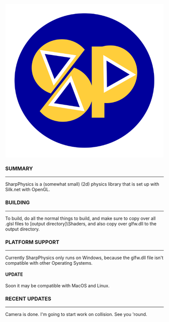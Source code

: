 ![SharpPhysics logo](./logo.svg)

### SUMMARY ###
---------------------------------------------------------

SharpPhysics is a (somewhat small) (2d) physics library that is set up with Silk.net with OpenGL.

### BUILDING ###
---------------------------------------------------------

To build, do all the normal things to build, and make sure to copy over all .glsl files to [output directory]\Shaders,
and also copy over glfw.dll to the output directory.

### PLATFORM SUPPORT ###
---------------------------------------------------------

Currently SharpPhysics only runs on Windows, because the glfw.dll file isn't compatible with other Operating Systems.
#### UPDATE ####
Soon it may be compatible with MacOS and Linux.

### RECENT UPDATES ###
---------------------------------------------------------

Camera is done. 
I'm going to start work on collision. 
See you 'round.